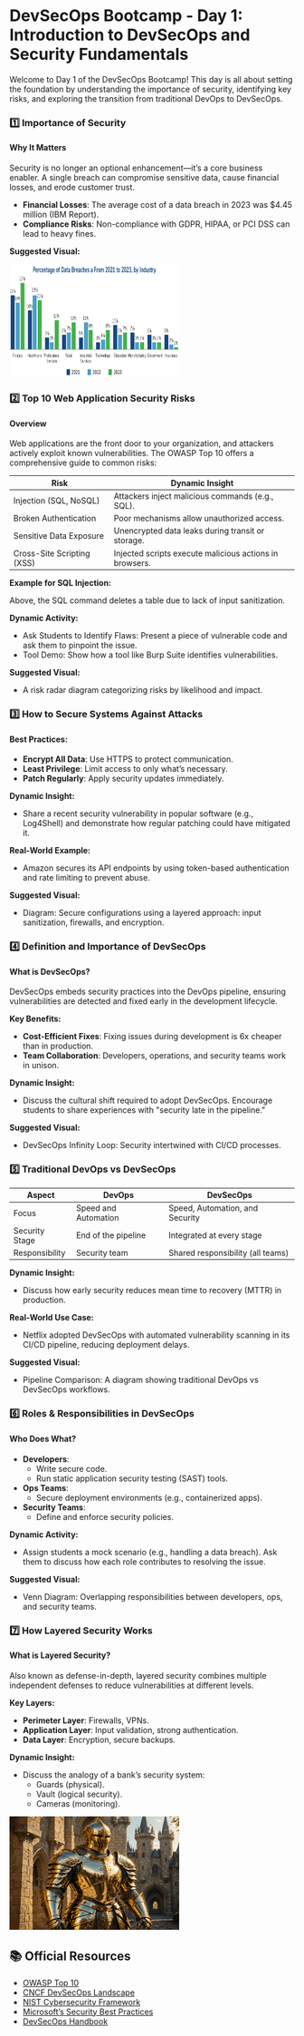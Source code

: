 # DevSecOps Bootcamp - Day 1: Introduction to DevSecOps and Security Fundamentals

Welcome to Day 1 of the DevSecOps Bootcamp! This day is all about setting the foundation by understanding the importance of security, identifying key risks, and exploring the transition from traditional DevOps to DevSecOps.

### 1️⃣ Importance of Security

#### Why It Matters

Security is no longer an optional enhancement—it’s a core business enabler. A single breach can compromise sensitive data, cause financial losses, and erode customer trust.

- **Financial Losses**: The average cost of a data breach in 2023 was $4.45 million (IBM Report).
- **Compliance Risks**: Non-compliance with GDPR, HIPAA, or PCI DSS can lead to heavy fines.


**Suggested Visual:**

<img src="./databreach.svg" alt="image info" width="300" height="200">


### 2️⃣ Top 10 Web Application Security Risks

#### Overview

Web applications are the front door to your organization, and attackers actively exploit known vulnerabilities. The OWASP Top 10 offers a comprehensive guide to common risks:

| Risk                     | Dynamic Insight                                      |
|--------------------------|------------------------------------------------------|
| Injection (SQL, NoSQL)   | Attackers inject malicious commands (e.g., SQL).     |
| Broken Authentication    | Poor mechanisms allow unauthorized access.           |
| Sensitive Data Exposure  | Unencrypted data leaks during transit or storage.    |
| Cross-Site Scripting (XSS)| Injected scripts execute malicious actions in browsers.|

**Example for SQL Injection:**


Above, the SQL command deletes a table due to lack of input sanitization.

**Dynamic Activity:**

- Ask Students to Identify Flaws: Present a piece of vulnerable code and ask them to pinpoint the issue.
- Tool Demo: Show how a tool like Burp Suite identifies vulnerabilities.

**Suggested Visual:**

- A risk radar diagram categorizing risks by likelihood and impact.

### 3️⃣ How to Secure Systems Against Attacks

#### Best Practices:

- **Encrypt All Data**: Use HTTPS to protect communication.
- **Least Privilege**: Limit access to only what’s necessary.
- **Patch Regularly**: Apply security updates immediately.

**Dynamic Insight:**

- Share a recent security vulnerability in popular software (e.g., Log4Shell) and demonstrate how regular patching could have mitigated it.

**Real-World Example:**

- Amazon secures its API endpoints by using token-based authentication and rate limiting to prevent abuse.

**Suggested Visual:**

- Diagram: Secure configurations using a layered approach: input sanitization, firewalls, and encryption.

### 4️⃣ Definition and Importance of DevSecOps

#### What is DevSecOps?

DevSecOps embeds security practices into the DevOps pipeline, ensuring vulnerabilities are detected and fixed early in the development lifecycle.

**Key Benefits:**

- **Cost-Efficient Fixes**: Fixing issues during development is 6x cheaper than in production.
- **Team Collaboration**: Developers, operations, and security teams work in unison.

**Dynamic Insight:**

- Discuss the cultural shift required to adopt DevSecOps. Encourage students to share experiences with "security late in the pipeline."

**Suggested Visual:**

- DevSecOps Infinity Loop: Security intertwined with CI/CD processes.

### 5️⃣ Traditional DevOps vs DevSecOps

| Aspect               | DevOps                      | DevSecOps                           |
|----------------------|-----------------------------|-------------------------------------|
| Focus                | Speed and Automation        | Speed, Automation, and Security     |
| Security Stage       | End of the pipeline         | Integrated at every stage           |
| Responsibility       | Security team               | Shared responsibility (all teams)   |

**Dynamic Insight:**

- Discuss how early security reduces mean time to recovery (MTTR) in production.

**Real-World Use Case:**

- Netflix adopted DevSecOps with automated vulnerability scanning in its CI/CD pipeline, reducing deployment delays.

**Suggested Visual:**

- Pipeline Comparison: A diagram showing traditional DevOps vs DevSecOps workflows.

### 6️⃣ Roles & Responsibilities in DevSecOps

#### Who Does What?

- **Developers**:
  - Write secure code.
  - Run static application security testing (SAST) tools.
- **Ops Teams**:
  - Secure deployment environments (e.g., containerized apps).
- **Security Teams**:
  - Define and enforce security policies.

**Dynamic Activity:**

- Assign students a mock scenario (e.g., handling a data breach). Ask them to discuss how each role contributes to resolving the issue.

**Suggested Visual:**

- Venn Diagram: Overlapping responsibilities between developers, ops, and security teams.

### 7️⃣ How Layered Security Works

#### What is Layered Security?

Also known as defense-in-depth, layered security combines multiple independent defenses to reduce vulnerabilities at different levels.

**Key Layers:**

- **Perimeter Layer**: Firewalls, VPNs.
- **Application Layer**: Input validation, strong authentication.
- **Data Layer**: Encryption, secure backups.

**Dynamic Insight:**

- Discuss the analogy of a bank’s security system:
  - Guards (physical).
  - Vault (logical security).
  - Cameras (monitoring).

<img src="./armor.jpg" alt="image info" width="300" height="200">


## 📚 Official Resources

- [OWASP Top 10](https://owasp.org/www-project-top-ten/)
- [CNCF DevSecOps Landscape](https://landscape.cncf.io/)
- [NIST Cybersecurity Framework](https://www.nist.gov/cyberframework)
- [Microsoft’s Security Best Practices](https://docs.microsoft.com/en-us/security/)
- [DevSecOps Handbook](https://itrevolution.com/book/devsecops-handbook/)

